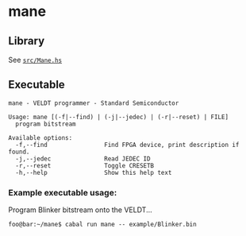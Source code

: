 # mane
## Library
See [`src/Mane.hs`](https://github.com/standardsemiconductor/mane/blob/master/src/Mane.hs)

## Executable

```
mane - VELDT programmer - Standard Semiconductor

Usage: mane [(-f|--find) | (-j|--jedec) | (-r|--reset) | FILE]
  program bitstream

Available options:
  -f,--find                Find FPGA device, print description if found.
  -j,--jedec               Read JEDEC ID
  -r,--reset               Toggle CRESETB
  -h,--help                Show this help text 
```

### Example executable usage: 
Program Blinker bitstream onto the VELDT...
```console
foo@bar:~/mane$ cabal run mane -- example/Blinker.bin
```